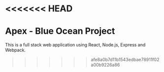 <<<<<<< HEAD
=======
# Apex - Blue Ocean Project

This is a full stack web application using React, Node.js, Express and Webpack. 
>>>>>>> afe8a0b7d11b1543edbae78911f02a00b9226a86
